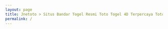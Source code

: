 ```yaml
---
layout: page
title: Jnetoto > Situs Bandar Togel Resmi Toto Togel 4D Terpercaya Toto
permalink: /
---
```


